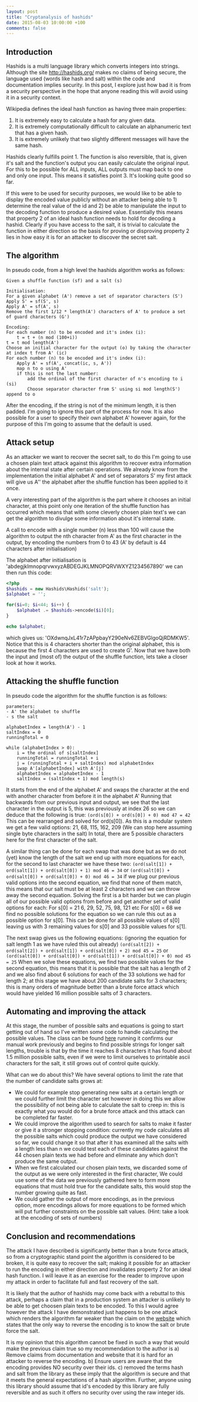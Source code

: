 ```yaml
---
layout: post
title: "Cryptanalysis of hashids"
date: 2015-08-03 10:00:00 +100
comments: false
---
```


## Introduction

<!--excerpt-start-->

Hashids is a multi language library which converts integers into strings. Although the site http://hashids.org/ makes no
claims of being secure, the language used (words like hash and salt) within the code and documentation implies security.
In this post, I explore just how bad it is from a security perspective in the hope that anyone reading this will avoid
using it in a security context.

<!--excerpt-end-->

Wikipedia defines the ideal hash function as having three main properties:

1. It is extremely easy to calculate a hash for any given data.
2. It is extremely computationally difficult to calculate an alphanumeric text that has a given hash.
3. It is extremely unlikely that two slightly different messages will have the same hash.

Hashids clearly fulfills point 1. The function is also reversible, that is, given it's salt and the function's output 
you can easily calculate the original input. For this to be possible for ALL inputs, ALL outputs must map back to one 
and only one  input. This means it satisfies point 3. It's looking quite good so far.

If this were to be used for security purposes, we would like to be able to display the encoded value publicly without an
attacker being able to 1) determine the real value of the id and 2) be able to manipulate the input to the decoding 
function to produce a desired value. Essentially this means that property 2 of an ideal hash function needs to hold for
decoding a hashid. Clearly if you have access to the salt, it is trivial to calculate the function in either direction 
so the basis for proving or disproving property 2 lies in how easy it is for an attacker to discover the secret salt.




## The algorithm

In pseudo code, from a high level the hashids algorithm works as follows:

```
Given a shuffle function (sf) and a salt (s)

Initialisation: 
For a given alphabet (A') remove a set of separator characters (S') 
Apply S' = sf(S', s)
Apply A' = sf(A', s)
Remove the first 1/12 * length(A') characters of A' to produce a set of guard characters (G')

Encoding:
For each number (n) to be encoded and it's index (i):
    t = t + (n mod (100+i))
t = t mod length(A')
Choose an initial character for the output (o) by taking the character at index t from A' (ic)
For each number (n) to be encoded and it's index (i):
    Apply A' = sf(A', concat(ic, s, A'))
    map n to o using A'
    if this is not the last number:
        add the ordinal of the first character of n's encoding to i (si)
        Choose separator character from S' using si mod length(S') append to o
```
        
After the encoding, if the string is not of the minimum length, it is then padded. I'm going to ignore this part of the 
process for now. It is also possible for a user to specify their own alphabet A' however again, for the purpose of this
I'm going to assume that the default is used.

## Attack setup

As an attacker we want to recover the secret salt, to do this I'm going to use a chosen plain text attack against this 
algorithm to recover extra information about the internal state after certain operations. We already know from the 
implementation the initial alphabet A' and set of separators S' my first attack will give us A'' the alphabet after the
shuffle function has been applied to it once.

A very interesting part of the algorithm is the part where it chooses an initial character, at this point only one
iteration of the shuffle function has occurred which means that with some cleverly chosen plain text's we can get the 
algorithm to divulge some information about it's internal state.

A call to encode with a single number (n) less than 100 will cause the algorithm to output the nth character from A' as 
the first character in the output, by encoding the numbers from 0 to 43 (A' by default is 44 characters after 
initialisation)                       
                                      
The alphabet after initialisation is 'abdegjklmnopqrvwxyzABDEGJKLMNOPQRVWXYZ1234567890' we can then run this code:

```php
<?php
$hashids = new Hashids\Hashids('salt');
$alphabet = '';

for($i=0; $i<44; $i++) {
    $alphabet .= $hashids->encode($i)[0];
}

echo $alphabet;
```

which gives us: 'OXdwnqJxL41r7zAPpbayY290eNv6ZEBVGlgoQjRDMKW5'. Notice that this is 4 characters shorter than the original
alphabet, this is because the first 4 characters are used to create G'. Now that we have both the input and (most of) the
output of the shuffle function, lets take a closer look at how it works.

## Attacking the shuffle function

In pseudo code the algorithm for the shuffle function is as follows:

```
parameters: 
- A' the alphabet to shuffle
- s the salt

alphabetIndex = length(A') - 1
saltIndex = 0
runningTotal = 0

while (alphabetIndex > 0):
    i = the ordinal of s[saltIndex]
    runningTotal = runningTotal + i
    j = (runningTotal + i + saltIndex) mod alphabetIndex
    swap A'[alphabetIndex] with A'[j]
    alphabetIndex = alphabetIndex - 1
    saltIndex = (saltIndex + 1) mod length(s) 

```

It starts from the end of the alphabet A' and swaps the character at the end with another character from before it in the
alphabet A' Running that backwards from our previous input and output, we see that the last character in the output is 5, 
this was previously at index 26 so we can deduce that the following is true: 
```(ord(s[0]) + ord(s[0]) + 0) mod 47 = 42 ``` This can be rearranged and solved for ord(s[0]). As this is a modular 
system we get a few valid options: 21, 68, 115, 162, 209 (We can stop here assuming single byte characters in the 
salt) In total, there are 5 possible characters here for the first character of the salt.

A similar thing can be done for each swap that was done but as we do not (yet) know the length of the salt we end up with
more equations for each, for the second to last character we have these two:
```(ord(salt[1]) + ord(salt[1]) + ord(salt[0]) + 1) mod 46 = 34``` or
```(ord(salt[0]) + ord(salt[0]) + ord(salt[0]) + 0) mod 46 = 34``` if we plug our previous valid options into the second
equation, we find that none of them match, this means that our salt must be at least 2 characters and we can throw away 
the second equation. Solving the first is a bit harder but we can plugin all of our possible valid options from before 
and get another set of valid options for each: For s[0] = 21 6, 29, 52, 75, 98, 121 etc For s[0] = 68 we find no possible
solutions for the equation so we can rule this out as a possible option for s[0]. This can be done for all possible values
of s[0] leaving us with 3 remaining values for s[0] and 33 possible values for s[1].

The next swap gives us the following equations: (ignoring the equation for salt length 1 as we have ruled this out
already) 
```(ord(salt[2]) + ord(salt[2]) + ord(salt[1]) + ord(salt[0]) + 2) mod 45 = 25``` or 
```(ord(salt[0]) + ord(salt[0]) + ord(salt[1]) + ord(salt[0]) + 0) mod 45 = 25``` When we solve these equations, we find
two possible values for the second equation, this means that it is possible that the salt has a length of 2 and we also
find about 6 solutions for each of the 33 solutions we had for length 2; at this stage we have about 200 candidate salts
for 3 characters; this is many orders of magnitude better than a brute force attack which would have yielded 16 million
possible salts of 3 characters.

## Automating and improving the attack

At this stage, the number of possible salts and equations is going to start getting out of hand so I've written some code
to handle calculating the possible values. The class can be found [here](https://gist.github.com/carnage/dcb3d5846ad80dbfa9a3) 
running it confirms our manual work previously and begins to find possible strings for longer salt lengths, trouble is 
that by the time it reaches 8 characters it has found about 1.5 million possible salts, even if we were to limit 
ourselves to printable ascii characters for the salt, it still grows out of control quite quickly. 

What can we do about this? We have several options to limit the rate that the number of candidate salts grows at: 

* We could for example stop generating new salts at a certain length or we could further limit the character set however in 
doing this we allow the possibility of not being able to calculate the salt to creep in: this is exactly what you would
do for a brute force attack and this attack can be completed far faster. 
* We could improve the algorithm used to search for salts to make it faster or give it a stronger stopping condition: 
currently my code calculates all the possible salts which could produce the output we have considered so far, we could 
change it so that after it has examined all the salts with a length less than n we could test each of these candidates 
against the 44 chosen plain texts we had before and eliminate any which don't produce the same output.
* When we first calculated our chosen plain texts, we discarded some of the output as we were only interested in the first
character, We could use some of the data we previously gathered here to form more equations that must hold true for the
candidate salts, this would stop the number growing quite as fast.
* We could gather the output of more encodings, as in the previous option, more encodings allows for more equations to be
 formed which will put further constraints on the possible salt values. (Hint: take a look at the encoding of sets of numbers)
 
## Conclusion and recommendations
 
 The attack I have described is significantly better than a brute force attack, so from a cryptographic stand point the
 algorithm is considered to be broken, it is quite easy to recover the salt; making it possible for an attacker to run the
 encoding in either direction and invalidates property 2 for an ideal hash function. I will leave it as an exercise for
 the reader to improve upon my attack in order to facilitate full and fast recovery of the salt.
 
 It is likely that the author of hashids may come back with a rebuttal to this attack, perhaps a claim that in a production
 system an attacker is unlikely to be able to get choosen plain texts to be encoded. To this I would agree however the 
 attack I have demonstrated just happens to be one attack which renders the algorithm far weaker than the claim on the
 [website](https://github.com/hashids/hashids.github.io/blob/7ec6505a2070842cdcf3c0537222e624ee81e240/index.html) which 
 states that the only way to reverse the encoding is to know the salt or brute force the salt.
 
 It is my opinion that this algorithm cannot be fixed in such a way that would make the previous claim true so my 
 recommendation to the author is a) Remove claims from documentation and website that it is hard for an attacker to 
 reverse the encoding. b) Ensure users are aware that the encoding provides NO security over their ids. c) removed the
 terms hash and salt from the library as these imply that the algorithm is secure and that it meets the general expectations
 of a hash algorithm. Further, anyone using this library should assume that id's encoded by this library are fully 
 reversible and as such it offers no security over using the raw integer ids.

